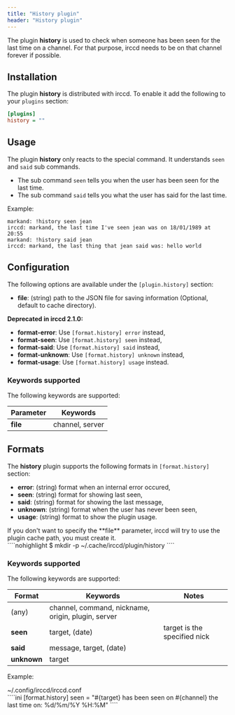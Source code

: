 ```yaml
---
title: "History plugin"
header: "History plugin"
---
```


The plugin **history** is used to check when someone has been seen for the last time on a channel. For that purpose,
irccd needs to be on that channel forever if possible.

## Installation

The plugin **history** is distributed with irccd. To enable it add the following to your `plugins` section:

````ini
[plugins]
history = ""
````

## Usage

The plugin **history** only reacts to the special command. It understands `seen` and `said` sub commands.

  - The sub command `seen` tells you when the user has been seen for the last time.
  - The sub command `said` tells you what the user has said for the last time.

Example:

````nohighlight
markand: !history seen jean
irccd: markand, the last time I've seen jean was on 18/01/1989 at 20:55
markand: !history said jean
irccd: markand, the last thing that jean said was: hello world
````

## Configuration

The following options are available under the `[plugin.history]` section:

  - **file**: (string) path to the JSON file for saving information (Optional, default to cache directory).

**Deprecated in irccd 2.1.0:**

  - **format-error**: Use `[format.history] error` instead,
  - **format-seen**: Use `[format.history] seen` instead,
  - **format-said**: Use `[format.history] said` instead,
  - **format-unknown**: Use `[format.history] unknown` instead,
  - **format-usage**: Use `[format.history] usage` instead.

### Keywords supported

The following keywords are supported:

| Parameter | Keywords        |
|-----------|-----------------|
| **file**  | channel, server |

## Formats

The **history** plugin supports the following formats in `[format.history]` section:

  - **error**: (string) format when an internal error occured,
  - **seen**: (string) format for showing last seen,
  - **said**: (string) format for showing the last message,
  - **unknown**: (string) format when the user has never been seen,
  - **usage**: (string) format to show the plugin usage.

<div class="panel panel-warning">
 <div class="panel-heading">If you don't want to specify the **file** parameter, irccd will try to use the plugin cache
 path, you must create it.</div>
 <div class="panel-body">
````nohighlight
$ mkdir -p ~/.cache/irccd/plugin/history
````
 </div>
</div>

### Keywords supported

The following keywords are supported:

| Format      | Keywords                                           | Notes                        |
|-------------|----------------------------------------------------|------------------------------|
| (any)       | channel, command, nickname, origin, plugin, server |                              |
| **seen**    | target, (date)                                     | target is the specified nick |
| **said**    | message, target, (date)                            |                              |
| **unknown** | target                                             |                              |

Example:

<div class="panel panel-info">
 <div class="panel-heading">~/.config/irccd/irccd.conf</div>
 <div class="panel-body">
````ini
[format.history]
seen = "#{target} has been seen on #{channel} the last time on: %d/%m/%Y %H:%M"
````
 </div>
</div>
